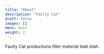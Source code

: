 ```yaml
---
title: "About"
description: "Faulty Cat"
draft: false
images: []
menu: main
weight: 2
---
```


Faulty Cat productions filler material blah blah.